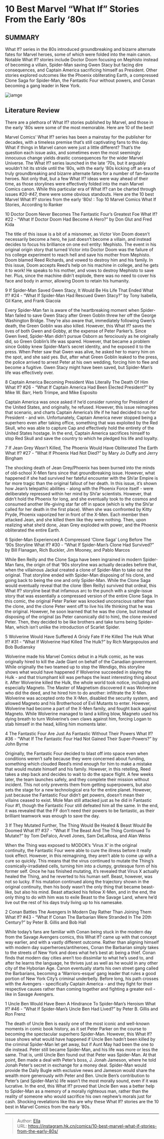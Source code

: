 # 10 Best Marvel “What If” Stories From the Early ‘80s


## SUMMARY 


 What If? series in the 80s introduced groundbreaking and bizarre alternate fates for Marvel heroes, some of which were folded into the main canon. 
 Notable What If? stories include Doctor Doom focusing on Mephisto instead of becoming a villain, Spider-Man saving Gwen Stacy but facing dire consequences, and Captain America sacrificing himself as President. 
 Other stories explored outcomes like the Phoenix obliterating Earth, a compressed Clone Saga for Spider-Man, the Fantastic Four without powers, and Conan becoming a gang leader in New York. 

![iamge](https://static1.srcdn.com/wordpress/wp-content/uploads/2023/11/10-early-80s-what-if.jpg)

## Literature Review

There are a plethora of What If? stories published by Marvel, and those in the early &#39;80s were some of the most memorable. Here are 10 of the best! 




Marvel Comics’ What If? series has been a mainstay for the publisher for decades, with a timeless premise that’s still captivating fans to this day. What if things in Marvel canon were just a little different? That’s the question each issue asks, and sometimes even the most seemingly innocuous change yields drastic consequences for the wider Marvel Universe.
The What If? series launched in the late ‘70s, but it arguably wouldn’t hit its stride until the ‘80s, with the early ‘80s kicking off an era of truly groundbreaking and bizarre alternate fates for a number of fan-favorite heroes. Not only that, but a few What If? ideas were way ahead of their time, as those storylines were effectively folded into the main Marvel Comics canon. While this particular era of What If? can be charted through issues #20-#47, there were some obvious standouts. Here are the 10 best Marvel What If? stories from the early ‘80s!
 : Top 10 Marvel Comics What If Stories, According to Ranker









 








 10  Doctor Doom Never Becomes The Fantastic Four’s Greatest Foe 
What If? #22 - “What If Doctor Doom Had Become A Hero?” by Don Glut and Fred Kida
        

The title of this issue is a bit of a misnomer, as Victor Von Doom doesn’t necessarily become a hero, he just doesn’t become a villain, and instead decides to focus his brilliance on one evil entity: Mephisto. The event in his original origin story that turned Victor into Doctor Doom was the failure of his college experiment to reach hell and save his mother from Mephisto. Doom blamed Reed Richards, and vowed to destroy him and his family.
In this issue, Doom accepts Reed’s help on his machine in college, and he gets it to work! He speaks to his mother, and vows to destroy Mephisto to save her. Plus, since the machine didn’t explode, there was no need to cover his face and body in armor, allowing Doom to retain his humanity.





 9  If Spider-Man Saved Gwen Stacy, It Would Be His Life That Ended 
What If? #24 - “What If Spider-Man Had Rescued Gwen Stacy?” by Tony Isabella, Gil Kane, and Frank Giacoia


 







Every Spider-Man fan is aware of the heartbreaking moment when Spider-Man failed to save Gwen Stacy after Green Goblin threw her off the George Washington Bridge. They’re also aware that, immediately following Gwen’s death, the Green Goblin was also killed. However, this What If? saves the lives of both Gwen and Gobby, at the expense of Peter Parker’s. Since Gwen lived, Spider-Man didn’t pursue Osborn as ferociously as he originally did, so Green Goblin’s life was spared. However, that became a problem since Gobby knew Spider-Man’s secret identity, and he exposed it to the press.
When Peter saw that Gwen was alive, he asked her to marry him on the spot, and she said yes. But, after what Green Goblin leaked to the press, the police arrived to arrest Peter at his own wedding, forcing him to flee and become a fugitive. Gwen Stacy might have been saved, but Spider-Man’s life was effectively over.





 8  Captain America Becoming President Was Literally The Death Of Him 
What If? #26 - “What If Captain America Had Been Elected President?” by Mike W. Barr, Herb Trimpe, and Mike Esposito
        

Captain America was once asked if he’d consider running for President of the United States, and originally, he refused. However, this issue reimagines that scenario, and charts Captain America’s life if he had decided to run for President - and win. Unfortunately, Captain America never stopped being a superhero even after taking office, something that was exploited by the Red Skull, who was able to capture Cap and effectively hold the entirety of the United States hostage.
In the end, Captain America sacrifices himself to stop Red Skull and save the country to which he pledged his life and loyalty.





 7  If Jean Grey Wasn’t Killed, The Phoenix Would Have Obliterated The Earth 
What If? #27 - “What If Phoenix Had Not Died?” by Mary Jo Duffy and Jerry Bingham


 







The shocking death of Jean Grey/Phoenix has been burned into the minds of old-school X-Men fans since that groundbreaking issue. However, what happened if she had survived her fateful encounter with the Shi’ar Empire is far more tragic than the original fallout of her death. In this issue, it’s shown how Jean’s telepathic abilities - along with the Phoenix Force itself - were deliberately repressed within her mind by Shi’ar scientists. However, that didn’t hold the Phoenix for long, and she eventually took to the cosmos and consumed another life-giving star far off in space (which is why the Shi’ar called for her death in the first place).
When she was confronted by Kitty Pryde, Phoenix vaporized her in front of the X-Men. Each member then attacked Jean, and she killed them like they were nothing. Then, upon realizing what she’d done, Jean Grey exploded with power, and the Phoenix obliterated the entire Earth.





 6  Spider-Man Experienced A Compressed ‘Clone Saga’ Long Before The ‘90s Storyline 
What If? #30 - “What If Spider-Man’s Clone Had Survived?” by Bill Flanagan, Rich Buckler, Jim Mooney, and Pablo Marcos
        

While Ben Reilly and the Clone Saga have been ingrained in modern Spider-Man fans, the origin of that ‘90s storyline was actually decades before that, when the villainous Jackal created a clone of Spider-Man to take out the original. That storyline ended with Spider-Man disposing of his clone, and going back to being the one and only Spider-Man. While the Clone Saga would eventually reveal that the clone (Ben Reilly) survived that ordeal, this What If? storyline beat that infamous arc to the punch with a single-issue story that was essentially a compressed version of the entire Clone Saga.
In this comic, the original Peter Parker was knocked unconscious rather than the clone, and the clone Peter went off to live his life thinking that he was the original. However, he soon learned that he was the clone, but instead of disposing of the original (as Peter canonically did to him), the clone revived Peter. Then, they decided to be like brothers and take turns being Spider-Man, which isn’t unlike the introduction of Scarlet Spider.





 5  Wolverine Would Have Suffered A Grisly Fate If He Killed The Hulk 
What If? #31 - “What If Wolverine Had Killed The Hulk?” by Rich Margopoulos and Bob Budiansky


 







Wolverine made his Marvel Comics debut in a Hulk comic, as he was originally hired to kill the Jade Giant on behalf of the Canadian government. While originally the two teamed up to stop the Wendigo, this storyline shows what would have happened if Wolverine succeeded in slaying the Hulk - and that triumphant kill was perhaps the least interesting thing about it. After Wolverine killed the Hulk, the whole world took notice, including and especially Magneto. The Master of Magnetism discovered it was Wolverine who did the deed, and he hired him to do another: infiltrate the X-Men.
Wolverine was accepted onto the X-Men, disabled the security system, and allowed Magneto and his Brotherhood of Evil Mutants to enter. However, Wolverine had become a part of the X-Men family, and fought back against Magneto. While Wolverine managed to land a killing blow, Magneto used his dying breath to turn Wolverine’s own claws against him, forcing Logan to stab himself in the head, killing him moments later.





 4  The Fantastic Four Are Just As Fantastic Without Their Powers 
What If? #36 - “What If The Fantastic Four Had Not Gained Their Super-Powers?” by John Byrne
        

Originally, the Fantastic Four decided to blast off into space even when conditions weren’t safe because they were concerned about funding, something which clouded Reed’s mind enough for him to make a mistake that would mutate himself and his family. However, in this retelling, Reed takes a step back and decides to wait to do the space flight. A few weeks later, the team launches safely, and they complete their mission without incident. This not only prevents them from getting superpowers, but also sets the stage for a new technological era for the entire planet. However, just because the Fantastic Four didn’t get powers, doesn’t mean their villains ceased to exist.
Mole Man still attacked just as he did in Fantastic Four #1, though the Fantastic Four still defeated him all the same. In the end, it was revealed that the FF don’t need their powers to be fantastic, as their brilliant teamwork was enough to save the day.





 3  If They Mutated Further, The Thing Would Be Healed &amp; Beast Would Be Doomed 
What If? #37 - “What If The Beast And The Thing Continued To Mutate?” by Tom DeFalco, Arvell Jones, Sam DeLaRosa, and Alan Weiss
        

When the Thing was exposed to MODOK’s ‘Virus X’ in the original continuity, the Fantastic Four were able to cure the illness before it really took effect. However, in this reimagining, they aren’t able to come up with a cure so quickly. This means that the virus continued to mutate the Thing’s cosmically-irradiated cells, turning him into a clumpy, grotesque form of his former self. Once he has finished mutating, it’s revealed that Virus X actually healed the Thing, and he reverted to his human self.
Beast, however, was not so lucky. If his mutation continued along the trajectory shown in the original continuity, then his body wasn’t the only thing that became beast-like, but also his mind. Beast attacked his fellow X-Men, and in the end, the only thing to do with him was to exile Beast to the Savage Land, where he’d live out the rest of his days truly living up to his namesake.





 2  Conan Battles The Avengers In Modern Day Rather Than Joining Them 
What If? #43 - “What If Conan The Barbarian Were Stranded In The 20th Century?” by Peter B. Gillis and Bob Hall
        

While today’s fans are familiar with Conan being stuck in the modern day from the Savage Avengers comics, this What If? came up with that concept way earlier, and with a vastly different outcome. Rather than aligning himself with modern day superheroes/antiheroes, Conan the Barbarian simply takes to the streets of New York and does what he’s best at: being a thief. Conan finds that modern day cities aren’t too dissimilar to what he’s used to, and after he learns the language, he thrives just as well as he would in any other city of the Hyborian Age.
Canon eventually starts his own street gang called the Barbarians, becoming a ‘Warriors-esque’ gang leader that rules a good portion of New York City’s criminal underbelly. Before long, his path crosses with the Avengers - specifically Captain America - and they fight for their respective causes rather than coming together and fighting a greater evil - like in Savage Avengers.





 1  Uncle Ben Would Have Been A Hindrance To Spider-Man’s Heroism 
What If? #46 - “What If Spider-Man’s Uncle Ben Had Lived?” by Peter B. Gillis and Ron Frenz
        

The death of Uncle Ben is easily one of the most iconic and well-known moments in comic book history, as it set Peter Parker on the course to becoming the spectacular superhero Spider-Man. However, this What If? issue shows what would have happened if Uncle Ben hadn’t been killed by the criminal Spider-Man let get away, but if Aunt May had been the one to die instead. Peter still became Spider-Man, and his life was more or less the same. That is, until Uncle Ben found out that Peter was Spider-Man. At that point, Ben made a deal with Peter’s boss, J. Jonah Jameson, where he told Jonah Peter’s secret in exchange for a money deal. Spider-Man would provide the Daily Bugle with exclusive news and Jameson would share the wealth more generously with Peter and Ben.
Uncle Ben’s contribution to Peter’s (and Spider-Man’s) life wasn’t the most morally sound, even if it was lucrative. In the end, this What If? proved that Uncle Ben was a better help to Spider-Man as a memory of a morally righteous man, rather than the reality of someone who would sacrifice his own nephew’s morals just for cash. Shocking revelations like this are why these What If? stories are the 10 best in Marvel Comics from the early ‘80s.

---

> Author: [Ella](https://instagram.hk.cn/)  
> URL: https://instagram.hk.cn/comics/10-best-marvel-what-if-stories-from-the-early-80s/  

